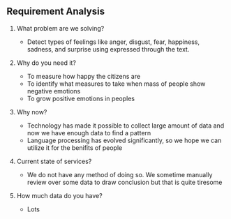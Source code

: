 ## Requirement Analysis

1. What problem are we solving?
	- Detect types of feelings like anger, disgust, fear, happiness, sadness, and surprise using expressed through the text.
	
2. Why do you need it?
	- To measure how happy the citizens are
	- To identify what measures to take when mass of people show negative emotions
	- To grow positive emotions in peoples
	
3. Why now?
	- Technology has made it possible to collect large amount of data and now we have enough data to find a pattern
	- Language processing has evolved significantly, so we hope we can utilize it for the benifits of people
	
4. Current state of services?
	- We do not have any method of doing so. We sometime manually review over some data to draw conclusion but that is quite tiresome
	
5. How much data do you have?
	- Lots